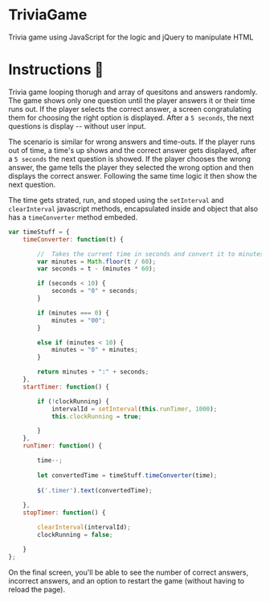 # TriviaGame
Trivia game using JavaScript for the logic and jQuery to manipulate HTML

# Instructions :memo:  
  
Trivia game looping thorugh and array of quesitons and answers randomly. The game shows only one question until the player answers it or their time runs out. If the player selects the correct answer, a screen congratulating them for choosing the right option is displayed. After a `5 seconds`, the next questions is display -- without user input.  
    
The scenario is similar for wrong answers and time-outs. If the player runs out of time, a time's up shows and the correct answer gets displayed, after a `5 seconds` the next question is showed. If the player chooses the wrong answer, the game tells the player they selected the wrong option and then displays the correct answer. Following the same time logic it then show the next question.  
  
The time gets strated, run, and stoped using the `setInterval` and `clearInterval` javascript methods, encapsulated inside and object that also has a `timeConverter` method embeded. 
  
```javascript
var timeStuff = {
    timeConverter: function(t) {

        //  Takes the current time in seconds and convert it to minutes and seconds (mm:ss).
        var minutes = Math.floor(t / 60);
        var seconds = t - (minutes * 60);

        if (seconds < 10) {
            seconds = "0" + seconds;
        }

        if (minutes === 0) {
            minutes = "00";
        }

        else if (minutes < 10) {
            minutes = "0" + minutes;
        }

        return minutes + ":" + seconds;
    },
    startTimer: function() {

        if (!clockRunning) {
            intervalId = setInterval(this.runTimer, 1000);
            this.clockRunning = true;

        }
    },
    runTimer: function() {

        time--;
        
        let convertedTime = timeStuff.timeConverter(time);
        
        $('.timer').text(convertedTime);
        
    },
    stopTimer: function() {

        clearInterval(intervalId);
        clockRunning = false;

    }
};
```
  
On the final screen, you'll be able to see the number of correct answers, incorrect answers, and an option to restart the game (without having to reload the page).  